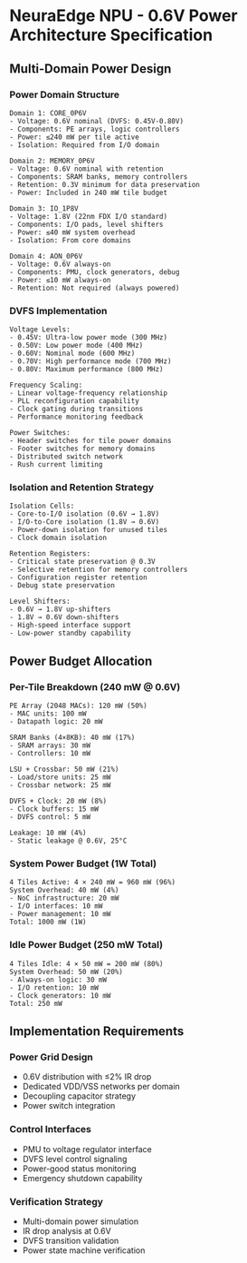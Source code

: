 # NeuraEdge NPU - 0.6V Power Architecture Specification

## Multi-Domain Power Design

### Power Domain Structure
```
Domain 1: CORE_0P6V
- Voltage: 0.6V nominal (DVFS: 0.45V-0.80V)
- Components: PE arrays, logic controllers
- Power: ≤240 mW per tile active
- Isolation: Required from I/O domain

Domain 2: MEMORY_0P6V  
- Voltage: 0.6V nominal with retention
- Components: SRAM banks, memory controllers
- Retention: 0.3V minimum for data preservation
- Power: Included in 240 mW tile budget

Domain 3: IO_1P8V
- Voltage: 1.8V (22nm FDX I/O standard)
- Components: I/O pads, level shifters
- Power: ≤40 mW system overhead
- Isolation: From core domains

Domain 4: AON_0P6V
- Voltage: 0.6V always-on
- Components: PMU, clock generators, debug
- Power: ≤10 mW always-on
- Retention: Not required (always powered)
```

### DVFS Implementation
```
Voltage Levels:
- 0.45V: Ultra-low power mode (300 MHz)
- 0.50V: Low power mode (400 MHz)  
- 0.60V: Nominal mode (600 MHz)
- 0.70V: High performance mode (700 MHz)
- 0.80V: Maximum performance (800 MHz)

Frequency Scaling:
- Linear voltage-frequency relationship
- PLL reconfiguration capability
- Clock gating during transitions
- Performance monitoring feedback

Power Switches:
- Header switches for tile power domains
- Footer switches for memory domains
- Distributed switch network
- Rush current limiting
```

### Isolation and Retention Strategy
```
Isolation Cells:
- Core-to-I/O isolation (0.6V → 1.8V)
- I/O-to-Core isolation (1.8V → 0.6V)  
- Power-down isolation for unused tiles
- Clock domain isolation

Retention Registers:
- Critical state preservation @ 0.3V
- Selective retention for memory controllers
- Configuration register retention
- Debug state preservation

Level Shifters:
- 0.6V → 1.8V up-shifters
- 1.8V → 0.6V down-shifters
- High-speed interface support
- Low-power standby capability
```

## Power Budget Allocation

### Per-Tile Breakdown (240 mW @ 0.6V)
```
PE Array (2048 MACs): 120 mW (50%)
- MAC units: 100 mW
- Datapath logic: 20 mW

SRAM Banks (4×8KB): 40 mW (17%)
- SRAM arrays: 30 mW
- Controllers: 10 mW

LSU + Crossbar: 50 mW (21%)
- Load/store units: 25 mW
- Crossbar network: 25 mW

DVFS + Clock: 20 mW (8%)
- Clock buffers: 15 mW
- DVFS control: 5 mW

Leakage: 10 mW (4%)
- Static leakage @ 0.6V, 25°C
```

### System Power Budget (1W Total)
```
4 Tiles Active: 4 × 240 mW = 960 mW (96%)
System Overhead: 40 mW (4%)
- NoC infrastructure: 20 mW
- I/O interfaces: 10 mW
- Power management: 10 mW
Total: 1000 mW (1W)
```

### Idle Power Budget (250 mW Total)
```
4 Tiles Idle: 4 × 50 mW = 200 mW (80%)
System Overhead: 50 mW (20%)
- Always-on logic: 30 mW
- I/O retention: 10 mW
- Clock generators: 10 mW
Total: 250 mW
```

## Implementation Requirements

### Power Grid Design
- 0.6V distribution with ≤2% IR drop
- Dedicated VDD/VSS networks per domain
- Decoupling capacitor strategy
- Power switch integration

### Control Interfaces
- PMU to voltage regulator interface
- DVFS level control signaling
- Power-good status monitoring
- Emergency shutdown capability

### Verification Strategy
- Multi-domain power simulation
- IR drop analysis at 0.6V
- DVFS transition validation
- Power state machine verification
